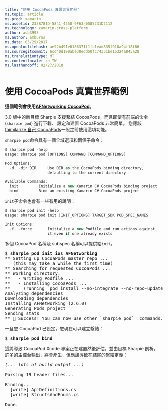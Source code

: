 ```yaml
---
title: "使用 CocoaPods 真實世界範例"
ms.topic: article
ms.prod: xamarin
ms.assetid: 233B781D-5841-4250-9F63-0585231D2112
ms.technology: xamarin-cross-platform
author: asb3993
ms.author: amburns
ms.date: 03/29/2017
ms.openlocfilehash: ae92b491e6186371f1fc1ead835f918a94f18f86
ms.sourcegitcommit: 6cd40d190abe38edd50fc74331be15324a845a28
ms.translationtype: MT
ms.contentlocale: zh-TW
ms.lasthandoff: 02/27/2018
---
```

# <a name="real-world-example-using-cocoapods"></a>使用 CocoaPods 真實世界範例


**這個範例會使用[AFNetworking CocoaPod](https://cocoapods.org/pods/AFNetworking)。**

3.0 版中的新目標 Sharpie 支援繫結 CocoaPods，而且即使有前端的命令 (`sharpie pod`) 進行下載、 設定和建置 CocoaPods 非常簡單。 您應該[faimilarize 自己 CocoaPods](https://cocoapods.org)一般之前使用這項功能。

`sharpie pod`命令具有一個全域選項和兩個子命令：

```csharp
$ sharpie pod -help
usage: sharpie pod [OPTIONS] COMMAND [COMMAND_OPTIONS]

Pod Options:
  -d, -dir DIR     Use DIR as the CocoaPods binding directory,
                   defaulting to the current directory

Available Commands:
  init         Initialize a new Xamarin C# CocoaPods binding project
  bind         Bind an existing Xamarin C# CocoaPods project
```

`init`子命令也會有一些有用的說明：

```csharp
$ sharpie pod init -help
usage: sharpie pod init [INIT_OPTIONS] TARGET_SDK POD_SPEC_NAMES

Init Options:
  -f, -force       Initialize a new Podfile and run actions against
                   it even if one already exists
```

多個 CocoaPod 名稱及 subspec 名稱可以提供給`init`。

<pre>$ <b>sharpie pod init ios AFNetworking</b>
<span class="terminal-green">**</span> Setting up CocoaPods master repo ...
   (this may take a while the first time)
<span class="terminal-green">**</span> Searching for requested CocoaPods ...
<span class="terminal-green">**</span> Working directory:
<span class="terminal-green">**</span>   - Writing Podfile ...
<span class="terminal-green">**</span>   - Installing CocoaPods ...
<span class="terminal-green">**</span>     (running `<span class="terminal-blue">pod install --no-integrate --no-repo-update</span>`)
Analyzing dependencies
Downloading dependencies
Installing AFNetworking (2.6.0)
Generating Pods project
Sending stats
<span class="terminal-green">**</span> 🍻 Success! You can now use other `<span class="terminal-green">sharpie pod</span>`  commands.</pre>

一旦您 CocoaPod 已設定，您現在可以建立繫結：

<pre>$ <b>sharpie pod bind</b></pre>

這將導致 CocoaPod Xcode 專案正在建置然後評估，並由目標 Sharpie 剖析。 許多的主控台輸出，將會產生，但應該導致在結尾的繫結定義：

<pre><em>(... lots of build output ...)</em>

<span class="terminal-blue">Parsing 19 header files...</span>

<span class="terminal-magenta">Binding...</span>
  <span class="terminal-magenta">[write]</span> ApiDefinitions.cs
  <span class="terminal-magenta">[write]</span> StructsAndEnums.cs

<span class="terminal-green">Done.</span></pre>

